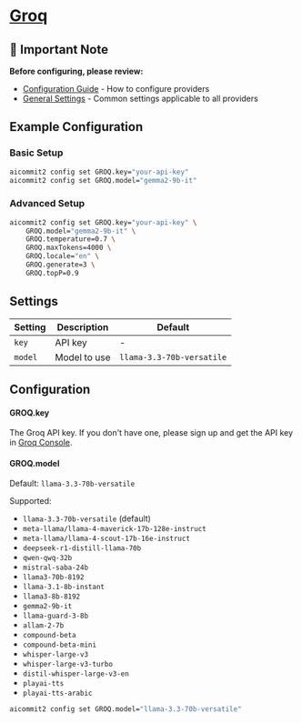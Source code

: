 # <a href="https://groq.com/" target="_blank">Groq</a>

## 📌 Important Note

**Before configuring, please review:**

- [Configuration Guide](../../README.md#configuration) - How to configure providers
- [General Settings](../../README.md#general-settings) - Common settings applicable to all providers

## Example Configuration

### Basic Setup

```sh
aicommit2 config set GROQ.key="your-api-key"
aicommit2 config set GROQ.model="gemma2-9b-it"
```

### Advanced Setup

```sh
aicommit2 config set GROQ.key="your-api-key" \
    GROQ.model="gemma2-9b-it" \
    GROQ.temperature=0.7 \
    GROQ.maxTokens=4000 \
    GROQ.locale="en" \
    GROQ.generate=3 \
    GROQ.topP=0.9
```

## Settings

| Setting | Description  | Default                   |
| ------- | ------------ | ------------------------- |
| `key`   | API key      | -                         |
| `model` | Model to use | `llama-3.3-70b-versatile` |

## Configuration

#### GROQ.key

The Groq API key. If you don't have one, please sign up and get the API key in [Groq Console](https://console.groq.com).

#### GROQ.model

Default: `llama-3.3-70b-versatile`

Supported:

- `llama-3.3-70b-versatile` (default)
- `meta-llama/llama-4-maverick-17b-128e-instruct`
- `meta-llama/llama-4-scout-17b-16e-instruct`
- `deepseek-r1-distill-llama-70b` 
- `qwen-qwq-32b`
- `mistral-saba-24b`
- `llama3-70b-8192`
- `llama-3.1-8b-instant`
- `llama3-8b-8192`
- `gemma2-9b-it` 
- `llama-guard-3-8b` 
- `allam-2-7b` 
- `compound-beta` 
- `compound-beta-mini` 
- `whisper-large-v3` 
- `whisper-large-v3-turbo` 
- `distil-whisper-large-v3-en` 
- `playai-tts`
- `playai-tts-arabic` 

```sh
aicommit2 config set GROQ.model="llama-3.3-70b-versatile"
```
